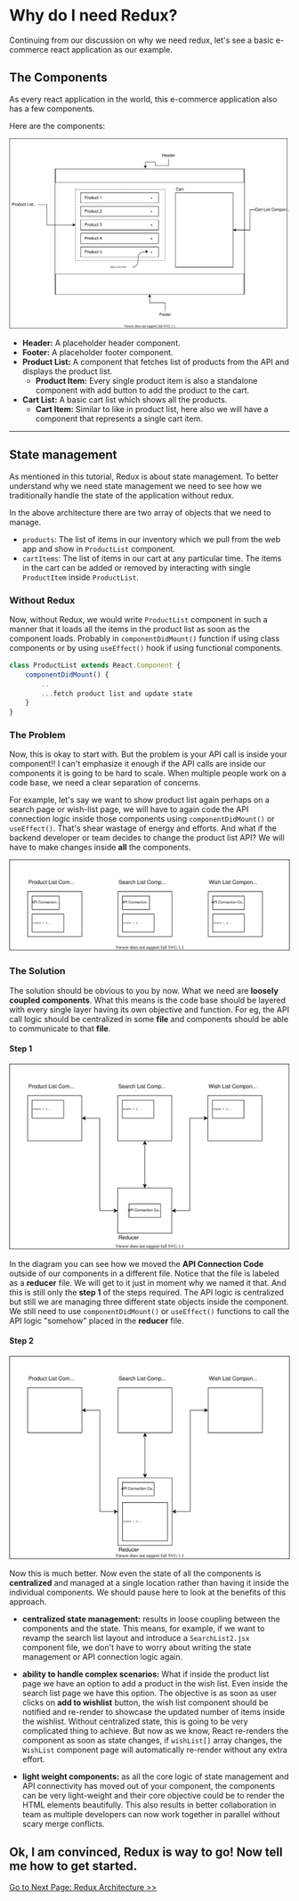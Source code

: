 # Why do I need Redux?
Continuing from our discussion on why we need redux, let's see a basic e-commerce react application as our example.

## The Components
As every react application in the world, this e-commerce application also has a few components.

Here are the components:

![app architecture](app-architecture.drawio.svg)

- **Header:** A placeholder header component.
- **Footer:** A placeholder footer component.
- **Product List:** A component that fetches list of products from the API and displays the product list.
    - **Product Item:** Every single product item is also a standalone component with add button to add the product to the cart.
- **Cart List:** A basic cart list which shows all the products.
    - **Cart Item:** Similar to like in product list, here also we will have a component that represents a single cart item.

---

## State management
As mentioned in this tutorial, Redux is about state management. To better understand why we need state management we need to see how we traditionally handle the state of the application without redux.

In the above architecture there are two array of objects that we need to manage.
- `products`: The list of items in our inventory which we pull from the web app and show in `ProductList` component.
- `cartItems`: The list of items in our cart at any particular time. The items in the cart can be added or removed by interacting with single `ProductItem` inside `ProductList`.

### Without Redux
Now, without Redux, we would write `ProductList` component in such a manner that it loads all the items in the product list as soon as the component loads. Probably in `componentDidMount()` function if using class components or by using `useEffect()` hook if using functional components.

```Javascript
class ProductList extends React.Component {
    componentDidMount() {
        ..
        ...fetch product list and update state
    }
}
```

### The Problem
Now, this is okay to start with. But the problem is your API call is inside your component!! I can't emphasize it enough if the API calls are inside our components it is going to be hard to scale. When multiple people work on a code base, we need a clear separation of concerns.

For example, let's say we want to show product list again perhaps on a search page or wish-list page, we will have to again code the API connection logic inside those components using `componentDidMount()` or `useEffect()`. That's shear wastage of energy and efforts. And what if the backend developer or team decides to change the product list API? We will have to make changes inside **all** the components.

![strongly coupled components](the-problem.drawio.svg)

### The Solution
The solution should be obvious to you by now. What we need are **loosely coupled components**. What this means is the code base should be layered with every single layer having its own objective and function. For eg, the API call logic should be centralized in some **file** and components should be able to communicate to that **file**.

#### Step 1
![loosely coupled components](the-solution.drawio.svg)

In the diagram you can see how we moved the **API Connection Code** outside of our components in a different file. Notice that the file is labeled as a **reducer** file. We will get to it just in moment why we named it that. And this is still only the **step 1** of the steps required. The API logic is centralized but still we are managing three different state objects inside the component. We still need to use `componentDidMount()` or `useEffect()` functions to call the API logic "somehow" placed in the **reducer** file. 

#### Step 2
![loosely coupled components with centralized state](the-solution-1.drawio.svg)

Now this is much better. Now even the state of all the components is **centralized** and managed at a single location rather than having it inside the individual components. We should pause here to look at the benefits of this approach.
- **centralized state management:** results in loose coupling between the components and the state. This means, for example, if we want to revamp the search list layout and introduce a `SearchList2.jsx` component file, we don't have to worry about writing the state management or API connection logic again.

- **ability to handle complex scenarios:** What if inside the product list page we have an option to add a product in the wish list. Even inside the search list page we have this option. The objective is as soon as user clicks on **add to wishlist** button, the wish list component should be notified and re-render to showcase the updated number of items inside the wishlist. Without centralized state, this is going to be very complicated thing to achieve. But now as we know, React re-renders the component as soon as state changes, if `wishList[]` array changes, the `WishList` component page will automatically re-render without any extra effort.

- **light weight components:** as all the core logic of state management and API connectivity has moved out of your component, the components can be very light-weight and their core objective could be to render the HTML elements beautifully. This also results in better collaboration in team as multiple developers can now work together in parallel without scary merge conflicts.

## Ok, I am convinced, Redux is way to go! Now tell me how to get started.

[Go to Next Page: Redux Architecture >>]()